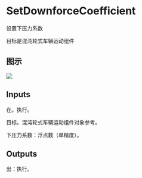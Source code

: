 # SetDownforceCoefficient

设置下压力系数

目标是混沌轮式车辆运动组件

## 图示

![]($-20221218-19043199.png)

## Inputs

在。执行。

目标。混沌轮式车辆运动组件对象参考。

下压力系数：浮点数（单精度）。  

## Outputs

出：执行。

